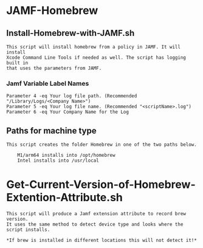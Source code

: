 # JAMF-Homebrew

## Install-Homebrew-with-JAMF.sh
	This script will install homebrew from a policy in JAMF. It will install
	Xcode Command Line Tools if needed as well. The script has logging built in
	that uses the parameters from JAMF.
	
	
###	Jamf Variable Label Names

	Parameter 4 -eq Your log file path. (Recommended "/Library/Logs/<Company Name>")
	Parameter 5 -eq Your log file name. (Recommended "<scriptName>.log")
	Parameter 6 -eq Your Company Name for the Log
	
	

## Paths for machine type

	This script creates the folder Homebrew in one of the two paths below.
	
		M1/arm64 installs into /opt/homebrew
		Intel installs into /usr/local
		

# Get-Current-Version-of-Homebrew-Extention-Attribute.sh
	This script will produce a Jamf extension attribute to record brew version.
	It uses the same method to detect device type and looks where the script installs.
	
	*If brew is installed in different locations this will not detect it!*